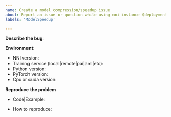 ```yaml
---
name: Create a model compression/speedup issue
about: Report an issue or question while using nni instance (deployment).
labels: 'ModelSpeedup'

---
```


**Describe the bug**:



**Environment**:
- NNI version:
- Training service (local|remote|pai|aml|etc):
- Python version:
- PyTorch version:
- Cpu or cuda version:


**Reproduce the problem**
- Code|Example:


- How to reproduce: